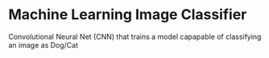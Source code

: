 # Machine Learning Image Classifier

Convolutional Neural Net (CNN) that trains a model capapable of classifying an image as Dog/Cat
  